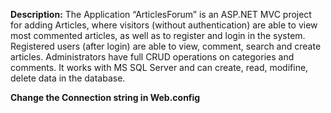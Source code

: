 <strong>Description:</strong>
  The Application “ArticlesForum”  is an ASP.NET MVC project for adding Articles, where visitors (without authentication) are able to view most commented articles, as well as to register and login in the system. Registered users (after login) are able to view, comment, search and create articles. Administrators have full CRUD operations on categories and comments. It works with MS SQL Server and can create, read, modifine, delete data in the database.

<strong>Change the Connection string in Web.config</strong>
